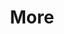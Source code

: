 ---
layout: page
title: More
nav: true
nav_order: 6
dropdown: true
children: 
    - title: Talks
      permalink: /talks/
    - title: Awards
      permalink: /awards/ 
    - title: Resources
      permalink: /resources/
---